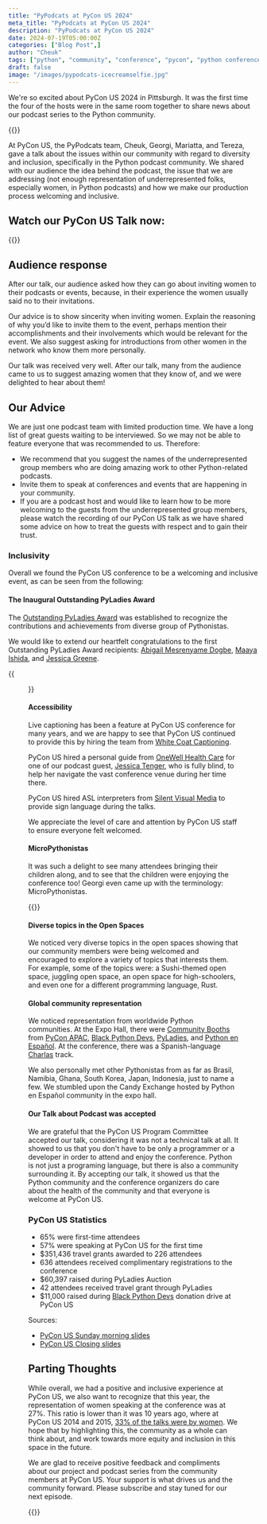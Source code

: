 ```yaml
---
title: "PyPodcats at PyCon US 2024"
meta_title: "PyPodcats at PyCon US 2024"
description: "PyPodcats at PyCon US 2024"
date: 2024-07-19T05:00:00Z
categories: ["Blog Post",]
author: "Cheuk"
tags: ["python", "community", "conference", "pycon", "python conference"]
draft: false
image: "/images/pypodcats-icecreamselfie.jpg"
---
```


We're so excited about PyCon US 2024 in Pittsburgh. It was the first time the four
of the hosts were in the same room together to share news about our podcast
series to the Python community.

{{<twitter user="elthenerd" id="1791108857768370488">}}


At PyCon US, the PyPodcats team, Cheuk, Georgi, Mariatta, and Tereza,
gave a talk about the issues within our community with regard to diversity and inclusion,
specifically in the Python podcast community. We shared with our audience the idea
behind the podcast, the issue that we are addressing (not enough representation of
underrepresented folks, especially women, in Python podcasts) and how we make our production
process welcoming and inclusive. 


## Watch our PyCon US Talk now:

{{<youtube VNCQEqruHpQ>}}

## Audience response

After our talk, our audience asked how they can go about
inviting women to their podcasts or events, because, in their experience the women usually
said no to their invitations.

Our advice is to show sincerity when inviting women. Explain the reasoning of why you’d
like to invite them to the event, perhaps mention their accomplishments and their involvements
which would be relevant for the event. We also suggest asking for introductions from other
women in the network who know them more personally.  

Our talk was received very well. After our talk, many from the audience came to us to suggest
amazing women that they know of, and we were delighted to hear about them! 

## Our Advice

We are just one podcast team with limited production time. We have a long list of great guests waiting to be interviewed.
So we may not be able to feature everyone that was recommended to us. Therefore:

- We recommend that you suggest the names of the underrepresented group members who are doing
amazing work to other Python-related podcasts.
- Invite them to speak at conferences and events that are happening in your community.
- If you are a podcast host and would like to learn how to be more welcoming to the guests from the
underrepresented group members, please watch the recording of our PyCon US talk as we have shared some
advice on how to treat the guests with respect and to gain their trust. 

### Inclusivity

Overall we found the PyCon US conference to be a welcoming and inclusive event, as can be seen from the following:

#### The Inaugural Outstanding PyLadies Award 

The [Outstanding PyLadies Award](https://pyladies.com/blog/Inaugural-Winners-of-the-Outstanding-PyLady-Award/outstanding-pylady-winners/)
was established to recognize the contributions and achievements from diverse group of Pythonistas.

We would like to extend our heartfelt congratulations to the first Outstanding PyLadies Award
recipients: [Abigail Mesrenyame Dogbe](https://www.linkedin.com/in/abigail-mesrenyame-dogbe),
[Maaya Ishida](https://jp.linkedin.com/in/maaya-ishida-5486b7109), and 
[Jessica Greene](https://www.linkedin.com/in/jessica0greene). 


{{<figure src="/images/pyladiesaward.jpeg" caption="Outstanding PyLadies Award Recipients: Abigail Mesrenyame Dogbe, Maaya Ishida, and Jessica Greene. Photo credit: Cheuk Ting Ho" alt="Outstanding PyLadies Award Recipients: Abigail Mesrenyame Dogbe, Maaya Ishida, and Jessica Greene">}}


#### Accessibility

Live captioning has been a feature at PyCon US conference for many years, and we are happy to see that PyCon US continued
to provide this by hiring the team from [White Coat Captioning](https://whitecoatcaptioning.com/).

PyCon US hired a personal guide from [OneWell Health Care](https://onewell.org/) for one of our podcast guest,
[Jessica Tenger](https://pypodcats.live/speakers/jessica-tegner/), who is fully blind, to help her navigate the vast
conference venue during her time there.

PyCon US hired ASL interpreters from [Silent Visual Media](https://www.silentvisualmedia.com) to provide sign language
during the talks.

We appreciate the level of care and attention by PyCon US staff to ensure everyone felt welcomed.

#### MicroPythonistas

It was such a delight to see many attendees bringing their children along, and to see that the children were enjoying
the conference too! Georgi even came up with the terminology: MicroPythonistas.

{{<twitter user="georgically" id="1792247540248711378">}}

#### Diverse topics in the Open Spaces

We noticed very diverse topics in the open spaces showing that our community members were being welcomed and encouraged
to explore a variety of topics that interests them. For example, some of the topics were: a Sushi-themed open space, juggling
open space, an open space for high-schoolers, and even one for a different programming language, Rust.


#### Global community representation

We noticed representation from worldwide Python communities. At the Expo Hall, there were [Community Booths](https://us.pycon.org/2024/expo/community-booths/)
from [PyCon APAC](https://pycon.asia/), [Black Python Devs](https://blackpythondevs.com/),
[PyLadies](https://pyladies.com/), and [Python en Español](https://hablemospython.dev/).
At the conference, there was a Spanish-language [Charlas](https://us.pycon.org/2024/speaking/charlas/) track.

We also personally met other Pythonistas from as far as Brasil, Namibia, Ghana, South Korea, Japan, Indonesia, just to
name a few.
We stumbled upon the Candy Exchange hosted by Python en Español community in the expo hall.

#### Our Talk about Podcast was accepted

We are grateful that the PyCon US Program Committee accepted our talk, considering it was not a technical talk at all. It showed
to us that you don't have to be only a programmer or a developer in order to attend and enjoy the conference. Python is not just
a programing language, but there is also a community surrounding it. By accepting our talk, it showed us that the
Python community and the conference organizers do care about the health of the community and that everyone
is welcome at PyCon US.

### PyCon US Statistics

- 65% were first-time attendees
- 57% were speaking at PyCon US for the first time
- $351,436 travel grants awarded to 226 attendees
- 636 attendees received complimentary registrations to the conference
- $60,397 raised during PyLadies Auction
- 42 attendees received travel grant through PyLadies
- $11,000 raised during [Black Python Devs](https://blackpythondevs.com/) donation drive at PyCon US

Sources:

- [PyCon US Sunday morning slides](https://docs.google.com/presentation/d/e/2PACX-1vSMdNDYRgkmAQNXjZY8rNgmWcvRuqRh2voQ1dGN1XBnc-jh7o0H_qwiVfOU1QJibw/pub?start=false&loop=false&delayms=3000&slide=id.p1)
- [PyCon US Closing slides](https://docs.google.com/presentation/d/e/2PACX-1vT8m4mscuAp_csEzSlrnVrNb8azHXYNlCBbFh719-UFEPq36-2vDgnRaVzcqNqLdQ/pub?start=false&loop=false&delayms=3000&slide=id.p1)


## Parting Thoughts

While overall, we had a positive and inclusive experience at PyCon US, we also want to recognize that this year,
the representation of women speaking at the conference was at 27%. This ratio is lower than it was 10 years ago,
where at PyCon US 2014 and 2015, [33% of the talks were by women](https://pypodcats.live/about/).
We hope that by highlighting this, the community as a whole can
think about, and work towards more equity and inclusion in this space in the future.

We are glad to receive positive feedback and compliments about our project and podcast series from the community members
at PyCon US. Your support is what drives us and the community forward. Please subscribe and stay tuned for our next episode.

{{<twitter user="NIDeveloper" id="1794305541835202984">}}

